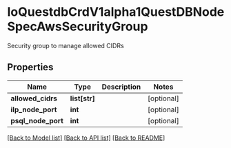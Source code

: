 # IoQuestdbCrdV1alpha1QuestDBNodeSpecAwsSecurityGroup

Security group to manage allowed CIDRs
## Properties
Name | Type | Description | Notes
------------ | ------------- | ------------- | -------------
**allowed_cidrs** | **list[str]** |  | [optional] 
**ilp_node_port** | **int** |  | [optional] 
**psql_node_port** | **int** |  | [optional] 

[[Back to Model list]](../README.md#documentation-for-models) [[Back to API list]](../README.md#documentation-for-api-endpoints) [[Back to README]](../README.md)


